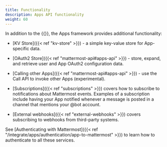 ```yaml
---
title: Functionality
description: Apps API functionality
weight: 60
---
```

In addition to the {{<newtabref title="Mattermost REST APIs" href="https://api.mattermost.com">}}, the Apps framework provides additional functionality:

- [KV Store]({{< ref "kv-store" >}}) - a simple key-value store for App-specific data.

- [OAuth2 Store]({{< ref "mattermost-api#apps-api" >}}) - store, expand, and retrieve user and App OAuth2 configuration data.

- [Calling other Apps]({{< ref "mattermost-api#apps-api" >}}) - use the Call API to invoke other Apps (experimental).

- [Subscriptions]({{< ref "subscriptions" >}}) covers how to subscribe to notifications about Mattermost events. Examples of a subscription include having your App notified whenever a message is posted in a channel that mentions your @bot account.

- [External webhooks]({{< ref "external-webhooks" >}}) covers subscribing to webhooks from third-party systems.

See [Authenticating with Mattermost]({{< ref "/integrate/apps/authentication/app-to-mattermost" >}}) to learn how to authenticate to all these services.
